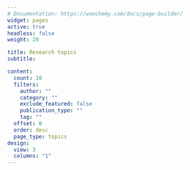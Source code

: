 ```yaml
---
# Documentation: https://wowchemy.com/docs/page-builder/
widget: pages
active: true
headless: false
weight: 20

title: Research topics
subtitle:

content:
  count: 10
  filters:
    author: ""
    category: ""
    exclude_featured: false
    publication_type: ""
    tag: ""
  offset: 0
  order: desc
  page_type: topics
design:
  view: 3
  columns: "1"
---
```

